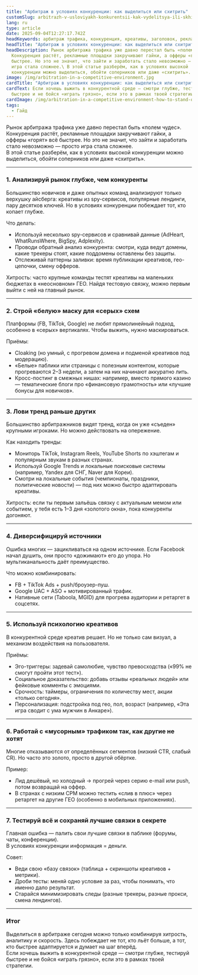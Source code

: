 ```yaml
---
title: "Арбитраж в условиях конкуренции: как выделиться или схитрить"
customSlug: arbitrazh-v-usloviyakh-konkurentsii-kak-vydelitsya-ili-skhitrit
lang: ru
type: article
date: 2025-09-04T12:27:17.742Z
headKeywords: арбитраж трафика, конкуренция, креативы, заголовок, реклама
headTitle: "Арбитраж в условиях конкуренции: как выделиться или схитрить"
headDescription: Рынок арбитража трафика уже давно перестал быть «полем чудес».
  Конкуренция растёт, рекламные площадки закручивают гайки, а офферы «горят» всё
  быстрее. Но это не значит, что зайти и заработать стало невозможно — просто
  игра стала сложнее.\ В этой статье разберём, как в условиях высокой
  конкуренции можно выделиться, обойти соперников или даже «схитрить».
image: /img/arbitration-in-a-competitive-environment.jpg
cardTitle: "Арбитраж в условиях конкуренции: как выделиться или схитрить"
cardText: Если хочешь выжить в конкурентной среде — смотри глубже, тестируй
  быстрее и не бойся «играть грязно», если это в рамках твоей стратегии.
cardImage: /img/arbitration-in-a-competitive-environment-how-to-stand-out-or-cheat.jpg
tags:
  - Гайд
---
```

Рынок арбитража трафика уже давно перестал быть «полем чудес». Конкуренция растёт, рекламные площадки закручивают гайки, а офферы «горят» всё быстрее. Но это не значит, что зайти и заработать стало невозможно — просто игра стала сложнее.\
В этой статье разберём, как в условиях высокой конкуренции можно выделиться, обойти соперников или даже «схитрить».

- - -

### 1. Анализируй рынок глубже, чем конкуренты

Большинство новичков и даже опытных команд анализируют только верхушку айсберга: креативы из spy-сервисов, популярные лендинги, пару десятков ключей. Но в условиях конкуренции побеждает тот, кто копает глубже.

Что делать:

* Используй несколько spy-сервисов и сравнивай данные (AdHeart, WhatRunsWhere, BigSpy, Adplexity).
* Проводи обратный анализ конкурента: смотри, куда ведут домены, какие трекеры стоят, какие поддомены оставлены без защиты.
* Отслеживай паттерны заливки: время публикации креативов, гео-цепочки, смену офферов.

Хитрость: часто крупные команды тестят креативы на маленьких бюджетах в «неосновном» ГЕО. Найдя тестовую связку, можно первым выйти с ней на главный рынок.

- - -

### 2. Строй «белую» маску для «серых» схем

Платформы (FB, TikTok, Google) не любят прямолинейный подход, особенно в «серых» вертикалях. Чтобы выжить, нужно маскироваться.

Приёмы:

* Cloaking (но умный, с прогревом домена и подменой креативов под модерацию).
* «Белые» паблики или страницы с полезным контентом, которые прогреваются 2–3 недели, а затем на них начинают аккуратно лить.
* Кросс-постинг в смежных нишах: например, вместо прямого казино — тематические блоги про «финансовую грамотность» или «лучшие бонусы для новичков».

- - -

### 3. Лови тренд раньше других

Большинство арбитражников видят тренд, когда он уже «съеден» крупными игроками. Но можно действовать на опережение.

Как находить тренды:

* Мониторь TikTok, Instagram Reels, YouTube Shorts по хэштегам и популярным звукам в разных странах.
* Используй Google Trends и локальные поисковые системы (например, Yandex для СНГ, Naver для Кореи).
* Смотри на локальные события (чемпионаты, праздники, политические новости) — под них можно быстро адаптировать креативы.

Хитрость: если ты первым зальёшь связку с актуальным мемом или событием, у тебя есть 1–3 дня «золотого окна», пока конкуренты догоняют.

- - -

### 4. Диверсифицируй источники

Ошибка многих — зацикливаться на одном источнике. Если Facebook начал душить, они просто «дожимают» его до упора. Но мультиканальность даёт преимущество.

Что можно комбинировать:

* FB + TikTok Ads + push/броузер-пуш.
* Google UAC + ASO + мотивированный трафик.
* Нативные сети (Taboola, MGID) для прогрева аудитории и ретаргет в соцсетях.

- - -

### 5. Используй психологию креативов

В конкурентной среде креатив решает. Но не только сам визуал, а механизм воздействия на пользователя.

Приёмы:

* Эго-триггеры: задевай самолюбие, чувство превосходства («99% не смогут пройти этот тест»).
* Социальное доказательство: добавь отзывы «реальных людей» или фейковые комменты с эмоциями.
* Срочность: таймеры, ограничения по количеству мест, акции «только сегодня».
* Персонализация: подстройка под гео, пол, возраст (например, «Эта игра сводит с ума мужчин в Анкаре»).

- - -

### 6. Работай с «мусорным» трафиком так, как другие не хотят

Многие отказываются от определённых сегментов (низкий CTR, слабый CR). Но часто это золото, просто в другой обёртке.

Пример:

* Лид дешёвый, но холодный → прогрей через серию e-mail или push, потом возвращай на оффер.
* В странах с низким CPM можно тестить «слив в плюс» через ретаргет на другие ГЕО (особенно в мобильных приложениях).

- - -

### 7. Тестируй всё и сохраняй лучшие связки в секрете

Главная ошибка — палить свои лучшие связки в паблике (форумы, чаты, конференции).\
В условиях конкуренции информация = деньги.

Совет:

* Веди свою «базу связок» (таблица + скриншоты креативов + метрики).
* Дроби тесты: меняй одно условие за раз, чтобы понимать, что именно дало результат.
* Старайся минимизировать следы (разные трекеры, разные прокси, смена лендингов).

- - -

### Итог

Выделиться в арбитраже сегодня можно только комбинируя хитрость, аналитику и скорость. Здесь побеждает не тот, кто льёт больше, а тот, кто быстрее адаптируется и думает на шаг вперёд.\
Если хочешь выжить в конкурентной среде — смотри глубже, тестируй быстрее и не бойся «играть грязно», если это в рамках твоей стратегии.